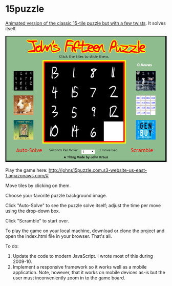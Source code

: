 # 15puzzle
[Animated version of the classic 15-tile puzzle but with a few twists](http://johns15puzzle.com.s3-website-us-east-1.amazonaws.com/#
 "John's 15-Tile Puzzle").  It solves itself.

![alt text](https://github.com/johnfkraus/15puzzle/blob/master/15Puzzle.png "John's 15-Tile Puzzle")

Play the game here: http://johns15puzzle.com.s3-website-us-east-1.amazonaws.com/#

Move tiles by clicking on them.

Choose your favorite puzzle background image.

Click "Auto-Solve" to see the puzzle solve itself; adjust the time per move using the drop-down box.

Click "Scramble" to start over.

To play the game on your local machine, download or clone the project and open the index.html file in your browser.  That's all.

To do:
1.  Update the code to modern JavaScript.  I wrote most of this during 2009-10.
2.  Implement a responsive framework so it works well as a mobile application.  Note, however, that it works on mobile devices as-is but the user must inconveniently zoom in to the game board.
